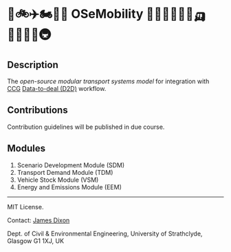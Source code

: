 # 🚛🚲✈️🏍️🚆🚐 OSeMobility 🚌🛴🚚👩🏻‍🦽🛺🚶🏾‍♂️🚢🚇

## Description

The _open-source modular transport systems model_ for integration with [CCG](https://github.com/ClimateCompatibleGrowth/) [Data-to-deal (D2D)](https://www.cambridge.org/engage/coe/article-details/65a11c47e9ebbb4db9ff452d) workflow.

## Contributions

Contribution guidelines will be published in due course.

## Modules

1. Scenario Development Module (SDM)
2. Transport Demand Module (TDM)
3. Vehicle Stock Module (VSM)
4. Energy and Emissions Module (EEM)

---

MIT License. 

Contact: [James Dixon](mailto:james.dixon@strath.ac.uk)

Dept. of Civil & Environmental Engineering, University of Strathclyde, Glasgow G1 1XJ, UK
